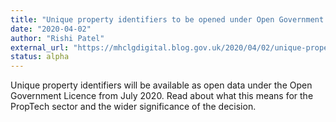 ```yaml
---
title: "Unique property identifiers to be opened under Open Government License"
date: "2020-04-02"
author: "Rishi Patel"
external_url: "https://mhclgdigital.blog.gov.uk/2020/04/02/unique-property-identifiers-to-be-opened-under-open-government-license/"
status: alpha
---
```


Unique property identifiers will be available as open data under the Open Government Licence from July 2020. Read about what this means for the PropTech sector and the wider significance of the decision.
